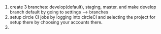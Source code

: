 1. create 3 branches: develop(default), staging, master. and make develop branch default by going to settings --> branches
2. setup circle CI jobs by logging into circleCI and selecting the project for setup there by choosing your accounts there.
3. 
